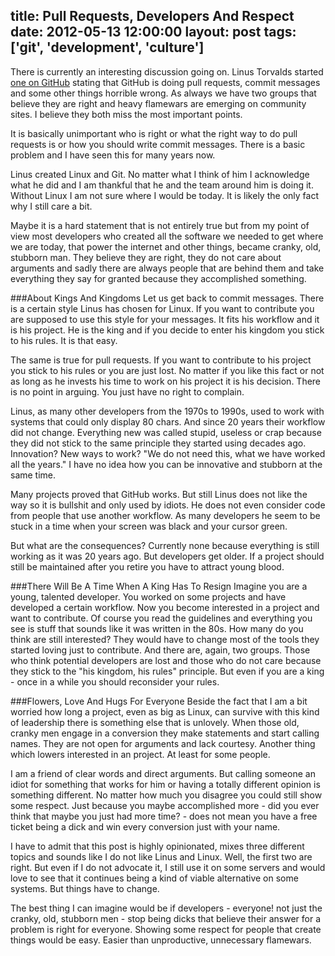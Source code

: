 title: Pull Requests, Developers And Respect
date: 2012-05-13 12:00:00
layout: post
tags: ['git', 'development', 'culture']
---
There is currently an interesting discussion going on. Linus Torvalds started 
[one on GitHub][1] stating that GitHub is doing pull requests, commit 
messages and some other things horrible wrong. As always we have two groups
that believe they are right and heavy flamewars are emerging on community sites. 
I believe they both miss the most important points.
<!--MORE-->

It is basically unimportant who is right or what the right way to do pull
requests is or how you should write commit messages. There is a basic problem
and I have seen this for many years now.

Linus created Linux and Git. No matter what I think of him I acknowledge what
he did and I am thankful that he and the team around him is doing it. Without
Linux I am not sure where I would be today. It is likely the only fact why I 
still care a bit.

Maybe it is a hard statement that is not entirely true but from my point of
view most developers who created all the software we needed to get where we
are today, that power the internet and other things, became cranky, old, 
stubborn man. They believe they are right, they do not care about arguments 
and sadly there are always people that are behind them and take everything 
they say for granted because they accomplished something.

###About Kings And Kingdoms
Let us get back to commit messages. There is a certain style Linus has chosen
for Linux. If you want to contribute you are supposed to use this style for
your messages. It fits his workflow and it is his project. He is the king and
if you decide to enter his kingdom you stick to his rules. It is that easy.

The same is true for pull requests. If you want to contribute to his project
you stick to his rules or you are just lost. No matter if you like this fact
or not as long as he invests his time to work on his project it is his
decision. There is no point in arguing. You just have no right to complain.

Linus, as many other developers from the 1970s to 1990s, used to work with
systems that could only display 80 chars. And since 20 years their workflow
did not change. Everything new was called stupid, useless or crap because
they did not stick to the same principle they started using decades ago.
Innovation? New ways to work? "We do not need this, what we have worked all
the years." I have no idea how you can be innovative and stubborn at the 
same time.

Many projects proved that GitHub works. But still Linus does not like the
way so it is bullshit and only used by idiots. He does not even consider
code from people that use another workflow. As many developers he seem
to be stuck in a time when your screen was black and your cursor green.

But what are the consequences? Currently none because everything is still
working as it was 20 years ago. But developers get older. If a project
should still be maintained after you retire you have to attract young
blood.

###There Will Be A Time When A King Has To Resign
Imagine you are a young, talented developer. You worked on some projects and
have developed a certain workflow. Now you become interested in a project
and want to contribute. Of course you read the guidelines and
everything you see is stuff that sounds like it was written in the 80s.
How many do you think are still interested? They would have to change most
of the tools they started loving just to contribute. And there are, again,
two groups. Those who think potential developers are lost and those who
do not care because they stick to the "his kingdom, his rules" principle.
But even if you are a king - once in a while you should reconsider your
rules.

###Flowers, Love And Hugs For Everyone
Beside the fact that I am a bit worried how long a project, even
as big as Linux, can survive with this kind of leadership there is something
else that is unlovely. When those old, cranky men engage in a conversion
they make statements and start calling names. They are not open for arguments
and lack courtesy. Another thing which lowers interested in an project. At
least for some people.

I am a friend of clear words and direct arguments. But calling someone an
idiot for something that works for him or having a totally different opinion
is something different. No matter how much you disagree you could still show
some respect. Just because you maybe accomplished more - did you ever think
that maybe you just had more time? - does not mean you have a free ticket
being a dick and win every conversion just with your name.

I have to admit that this post is highly opinionated, mixes three different
topics and sounds like I do not like Linus and Linux. Well, the first two
are right. But even if I do not advocate it, I still use it on some servers
and would love to see that it continues being a kind of viable alternative
on some systems. But things have to change.

The best thing I can imagine would be if developers - everyone! not just the
cranky, old, stubborn men - stop being dicks that believe their answer for
a problem is right for everyone.  Showing some respect for people that 
create things would be easy. Easier than unproductive, unnecessary flamewars.

[1]: https://github.com/torvalds/linux/pull/17#issuecomment-5654674
[2]: http://news.ycombinator.com/item?id=3960876

